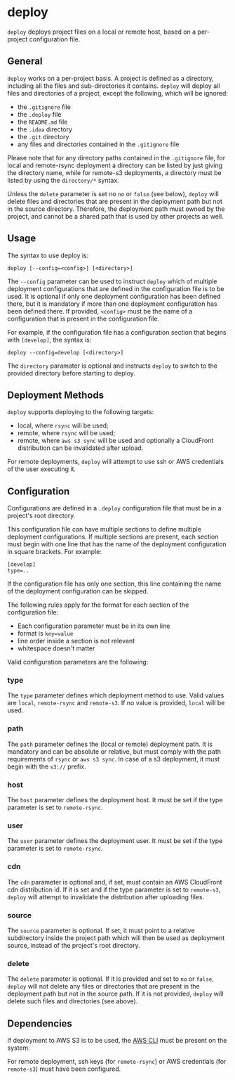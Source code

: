 # deploy

`deploy` deploys project files on a local or remote host, based on a per-project configuration file.

## General

`deploy` works on a per-project basis. A project is defined as a directory, including all the files and sub-directories it contains. `deploy` will deploy all files and directories of a project, except the following, which will be ignored:

* the `.gitignore` file
* the `.deploy` file
* the `README.md` file
* the `.idea` directory
* the `.git` directory
* any files and directories contained in the `.gitignore` file

Please note that for any directory paths contained in the `.gitignore` file, for local and remote-rsync deployment a directory can be listed by just giving the directory name, while for remote-s3 deployments, a directory must be listed by using the `directory/*` syntax. 

Unless the `delete` parameter is set no `no` or `false` (see below), `deploy` will delete files and directories that are present in the deployment path but not in the source directory. Therefore, the deployment path must owned by the project, and cannot be a shared path that is used by other projects as well.

## Usage

The syntax to use deploy is:

    deploy [--config=<config>] [<directory>]

The `--config` parameter can be used to instruct `deploy` which of multiple deployment configurations that are defined in the configuration file is to be used. It is optional if only one deployment configuration has been defined there, but it is mandatory if more than one deployment configuration has been defined there. If provided, `<config>` must be the name of a configuration that is present in the configuration file. 

For example, if the configuration file has a configuration section that begins with `[develop]`, the syntax is:

    deploy --config=develop [<directory>]

The `directory` paramater is optional and instructs `deploy` to switch to the provided directory before starting to deploy.

## Deployment Methods

`deploy` supports deploying to the following targets:

* local, where `rsync` will be used;
* remote, where `rsync` will be used;
* remote, where `aws s3 sync` will be used and optionally a CloudFront distribution can be invalidated after upload.

For remote deployments, `deploy` will attempt to use ssh or AWS credentials of the user executing it.

## Configuration

Configurations are defined in a `.deploy` configuration file that must be in a project's root directory. 

This configuration file can have multiple sections to define multiple deployment configurations. If multiple sections are present, each section must begin with one line that has the name of the deployment configuration in square brackets. For example:

    [develop]
    type=..

If the configuration file has only one section, this line containing the name of the deployment configuration can be skipped.

The following rules apply for the format for each section of the configuration file: 

* Each configuration parameter must be in its own line
* format is `key=value`
* line order inside a section is not relevant
* whitespace doesn't matter

Valid configuration parameters are the following:

### type

The `type` parameter defines which deployment method to use. Valid values are `local`, `remote-rsync` and `remote-s3`. If no value is provided, `local` will be used.

### path

The `path` parameter defines the (local or remote) deployment path. It is mandatory and can be absolute or relative, but must comply with the path requirements of `rsync` or `aws s3 sync`. In case of a s3 deployment, it must begin with the `s3://` prefix.

### host

The `host` parameter defines the deployment host. It must be set if the type parameter is set to `remote-rsync`.

### user

The `user` parameter defines the deployment user. It must be set if the type parameter is set to `remote-rsync`.

### cdn

The `cdn` parameter is optional and, if set, must contain an AWS CloudFront cdn distribution id. If it is set and if the type parameter is set to `remote-s3`, `deploy` will attempt to invalidate the distribution after uploading files.

### source

The `source` parameter is optional. If set, it must point to a relative subdirectory inside the project path which will then be used as deployment source, instead of the project's root directory. 

### delete

The `delete` parameter is optional. If it is provided and set to `no` or `false`, `deploy` will not delete any files or directories that are present in the deployment path but not in the source path. If it is not provided, `deploy` will delete such files and directories (see above).

## Dependencies

If deployment to AWS S3 is to be used, the [AWS CLI](https://docs.aws.amazon.com/cli/latest/userguide/awscli-install-linux.html) must be present on the system. 

For remote deployment, ssh keys (for `remote-rsync`) or AWS credentials (for `remote-s3`) must have been configured.